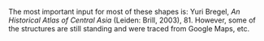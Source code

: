 The most important input for most of these shapes is: Yuri Bregel, *An Historical Atlas of Central Asia* (Leiden: Brill, 2003), 81. However, some of the structures are still standing and were traced from Google Maps, etc.